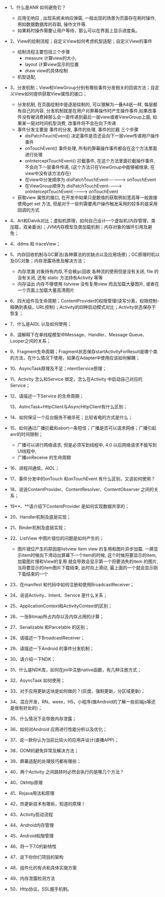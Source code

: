 - 1、什么是ANR 如何避免它？

  - 应用无响应 , 出现系统未响应弹窗, 一般出现的场景为页面存在耗时操作, 例如数据数据库的存取, 操作文件等. 
  - 如果耗时操作需要让用户等待，那么可以在界面上显示进度条。

- 2、View的绘制流程；自定义View如何考虑机型适配；自定义View的事件

  - 绘制流程主要包括三个步骤
    - measure 计算view的大小,
    - layout 计算view显示的位置
    - draw view的具体绘制
  - 机型适配, 

- 3、分发机制；View和ViewGroup分别有哪些事件分发相关的回调方法；自定义View如何提供获取View属性的接口；

  - 分发机制, 在页面绘制中是逐层绘制的, 可以理解为一叠A4纸一样, 每层都有自己的内容, 分发机制就是在用户对屏幕操作时产生操作事件,如果改事件没有被消费掉那么会一直传递到最后一层view或者ViewGroup上面, 如果某一层对时间机型消费, 改事件将不会在向下传递
  - 事件分发主要是 事件的分发, 事件的处理, 事件的拦截 三个步骤
    - disPatchTouchEvent() 决定事件是否还会向下一层view传递用户操作事件
    - onTouchEvent() 事件处理,  所有的屏幕操作事件都会在这个方法里面进行处理
    - onInterceptTouchEvent() 拦截事件,  在这个方法里面拦截操作事件, 不会向下一层事件传递,  (这个方法只在ViewGroup中能够被继承, 在view中没有该方法存在)
    - 在view中分发顺序为 disPatchTouchEvent------>  onTouchEvent   
    - 在ViewGroup顺序为 disPatchTouchEvent----> onInterceptTouchEvent  ---->  onTouchEvent 
  - 获取view 属性的接口,  在开发中如果只是数值的获取例如宽高等一般直接使用get set 方法, 但是对于一些列需要用户操作触发采用的较多的是采用回调的方式

- 4、Art和Dalvik对比；虚拟机原理，如何自己设计一个虚拟机(内存管理，类加载，双亲委派)；JVM内存模型及类加载机制；内存对象的循环引用及避免；

- 4、ddms 和 traceView；

- 5、内存回收机制与GC算法(各种算法的优缺点以及应用场景)；GC原理时机以及GC对象；内存泄露场景及解决方法；

  - 内存泄漏 对象持有内存,不会被gc回收  各种流的使用但是没有关闭,  file 的没有关闭,   还有 static 方法持有Activity 等等
  - 内存溢出 内存不够使用 listview 没有复用view 而且加载大量图片,  或者在一个页面上加载大量高清图片

- 6、四大组件及生命周期；ContentProvider的权限管理(读写分离，权限控制-精确到表级，URL控制)；Activity的四种启动模式对比；Activity状态保存于恢复；

- 7、什么是AIDL 以及如何使用；

- 8、请解释下在单线程模型中Message、Handler、Message Queue、Looper之间的关系；

- 9、Fragment生命周期；Fragment状态保存startActivityForResult是哪个类的方法，在什么情况下使用，如果在Adapter中使用应该如何解耦；

- 10、AsyncTask原理及不足；ntentService原理；

- 11、Activity 怎么和Service 绑定，怎么在Activity 中启动自己对应的Service；

- 12、请描述一下Service 的生命周期；

  13、AstncTask+HttpClient与AsyncHttpClient有什么区别；

- 14、如何保证一个后台服务不被杀死；比较省电的方式是什么；

- 15、如何通过广播拦截和abort一条短信；广播是否可以请求网络；广播引起anr的时间限制；

  - 广播可以进行网络请求, 但是必须写到线程中, 4.0 以后网络请求不能写到UI线程中,  
  - 广播onReceive 的生命周期

- 16、进程间通信，AIDL；

- 17、事件分发中的onTouch 和onTouchEvent 有什么区别，又该如何使用？

- 18、说说ContentProvider、ContentResolver、ContentObserver 之间的关系；

- 19**、**请介绍下ContentProvider 是如何实现数据共享的；

- 20、Handler机制及底层实现；

- 21、Binder机制及底层实现；

- 22、ListView 中图片错位的问题是如何产生的；

  - 图片错位产生的原因是listview Item view 的复用和图片异步加载.   一屏显示item时候向下滑动出屏幕下一个item的时候, 这个时候将要显示的item, 加载图片慢和View的复用 就会导致会显示第一个将要消失的item 的图片,  当将要显示的item图片下载结束, 此时向上滑动, 最上面的一个就会显示刚下载结束的一个

- 23、在manifest 和代码中如何注册和使用BroadcastReceiver；

- 24、说说Activity、Intent、Service 是什么关系；

- 25、ApplicationContext和ActivityContext的区别；

- 26、一张Bitmap所占内存以及内存占用的计算；

- 27、Serializable 和Parcelable 的区别；

- 28、请描述一下BroadcastReceiver；

- 29、请描述一下Android 的事件分发机制；

- 30、请介绍一下NDK；

- 31、什么是NDK库，如何在jni中注册native函数，有几种注册方式；

- 32、AsyncTask 如何使用；

- 33、对于应用更新这块是如何做的？(灰度，强制更新，分区域更新)；

- 34、混合开发，RN，weex，H5，小程序(做Android的了解一些前端js等还是很有好处的)；

- 35、什么情况下会导致内存泄露；

- 36、如何对Android 应用进行性能分析以及优化；

- 37、说一款你认为当前比较火的应用并设计(直播APP)；

- 38、OOM的避免异常及解决方法；

- 39、屏幕适配的处理技巧都有哪些；

- 40、两个Activity 之间跳转时必然会执行的是哪几个方法？

- 40、Okhttp原理

- 41、Rxjava用法和原理

- 42，热更新技术有哪些，知道的原理！

- 43、Activity启动流程

- 44、Android内存管理

- 45、Android权限管理

- 46、将一下7.0的新特性

- 47、说下你你们项目的架构

- 48、组件化的有点和具体实施方案

- 49、内存泄露检测方法

- 50、Http协议，SSL握手机制。
